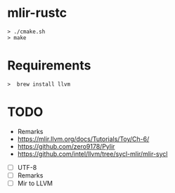 # mlir-rustc


```console
> ./cmake.sh
> make
```


# Requirements

```console
>  brew install llvm
```


# TODO

* Remarks
* https://mlir.llvm.org/docs/Tutorials/Toy/Ch-6/
* https://github.com/zero9178/Pylir
* https://github.com/intel/llvm/tree/sycl-mlir/mlir-sycl

- [ ] UTF-8
- [ ] Remarks
- [ ] Mir to LLVM
